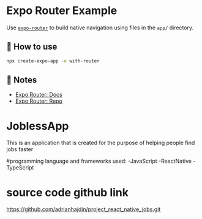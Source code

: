# Expo Router Example

Use [`expo-router`](https://expo.github.io/router) to build native navigation using files in the `app/` directory.

## 🚀 How to use

```sh
npx create-expo-app -e with-router
```

## 📝 Notes

- [Expo Router: Docs](https://expo.github.io/router)
- [Expo Router: Repo](https://github.com/expo/router)

# JoblessApp

This is an application that is created for the purpose of helping people find jobs faster

#programming language and frameworks used:
-JavaScript
-ReactNative
-TypeScript

# source code github link

https://github.com/adrianhajdin/project_react_native_jobs.git
